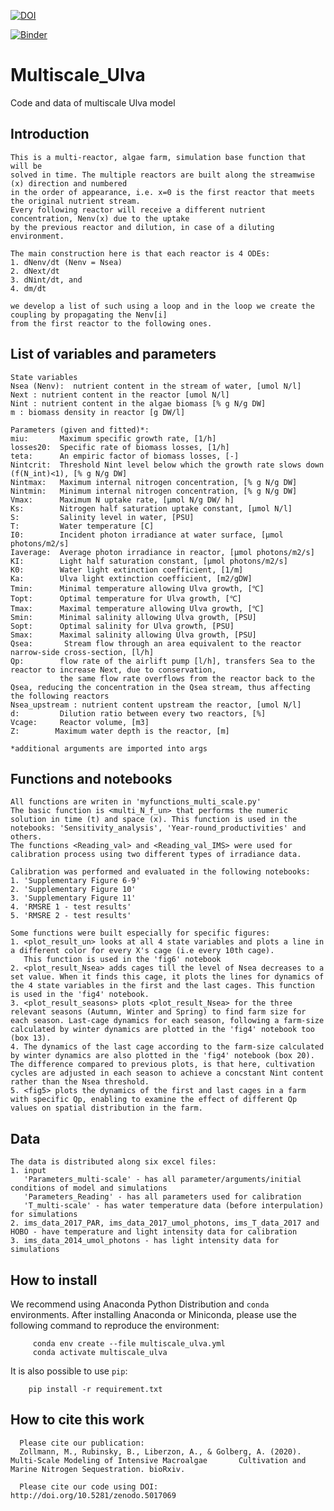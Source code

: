 [![DOI](https://zenodo.org/badge/DOI/10.5281/zenodo.5017069.svg)](https://doi.org/10.5281/zenodo.5017069)

[![Binder](https://mybinder.org/badge_logo.svg)](https://mybinder.org/v2/gh/alexliberzonlab/Multiscale_Ulva/master?filepath=Notebooks)


# Multiscale_Ulva
Code and data of multiscale Ulva model

## Introduction

    This is a multi-reactor, algae farm, simulation base function that will be 
    solved in time. The multiple reactors are built along the streamwise (x) direction and numbered
    in the order of appearance, i.e. x=0 is the first reactor that meets the original nutrient stream. 
    Every following reactor will receive a different nutrient concentration, Nenv(x) due to the uptake 
    by the previous reactor and dilution, in case of a diluting environment.

    The main construction here is that each reactor is 4 ODEs: 
    1. dNenv/dt (Nenv = Nsea)
    2. dNext/dt
    3. dNint/dt, and 
    4. dm/dt

    we develop a list of such using a loop and in the loop we create the coupling by propagating the Nenv[i] 
    from the first reactor to the following ones.

## List of variables and parameters

    State variables
    Nsea (Nenv):  nutrient content in the stream of water, [umol N/l]
    Next : nutrient content in the reactor [umol N/l]
    Nint : nutrient content in the algae biomass [% g N/g DW]
    m : biomass density in reactor [g DW/l]
        
    Parameters (given and fitted)*:
    miu:       Maximum specific growth rate, [1/h]
    losses20:  Specific rate of biomass losses, [1/h]
    teta:      An empiric factor of biomass losses, [-] 
    Nintcrit:  Threshold Nint level below which the growth rate slows down (f(N_int)<1), [% g N/g DW]
    Nintmax:   Maximum internal nitrogen concentration, [% g N/g DW]
    Nintmin:   Minimum internal nitrogen concentration, [% g N/g DW]
    Vmax:      Maximum N uptake rate, [μmol N/g DW/ h]
    Ks:        Nitrogen half saturation uptake constant, [μmol N/l]    
    S:         Salinity level in water, [PSU]
    T:         Water temperature [C]
    I0:        Incident photon irradiance at water surface, [μmol photons/m2/s]
    Iaverage:  Average photon irradiance in reactor, [μmol photons/m2/s]
    KI:        Light half saturation constant, [μmol photons/m2/s] 
    K0:        Water light extinction coefficient, [1/m]
    Ka:        Ulva light extinction coefficient, [m2/gDW] 
    Tmin:      Minimal temperature allowing Ulva growth, [℃]
    Topt:      Optimal temperature for Ulva growth, [℃]
    Tmax:      Maximal temperature allowing Ulva growth, [℃]
    Smin:      Minimal salinity allowing Ulva growth, [PSU]
    Sopt:      Optimal salinity for Ulva growth, [PSU]
    Smax:      Maximal salinity allowing Ulva growth, [PSU]
    Qsea:       Stream flow through an area equivalent to the reactor narrow-side cross-section, [l/h]
    Qp:        flow rate of the airlift pump [l/h], transfers Sea to the reactor to increase Next, due to conservation, 
               the same flow rate overflows from the reactor back to the Qsea, reducing the concentration in the Qsea stream, thus affecting the following reactors
    Nsea_upstream : nutrient content upstream the reactor, [umol N/l]
    d:         Dilution ratio between every two reactors, [%]
    Vcage:     Reactor volume, [m3]
    Z:        Maximum water depth is the reactor, [m]
  
    *additional arguments are imported into args
    
## Functions and notebooks

    All functions are writen in 'myfunctions_multi_scale.py'
    The basic function is <multi_N_f_un> that performs the numeric solution in time (t) and space (x). This function is used in the
    notebooks: 'Sensitivity_analysis', 'Year-round_productivities' and others.
    The functions <Reading_val> and <Reading_val_IMS> were used for calibration process using two different types of irradiance data.
    
    Calibration was performed and evaluated in the following notebooks:
    1. 'Supplementary Figure 6-9'
    2. 'Supplementary Figure 10'
    3. 'Supplementary Figure 11'
    4. 'RMSRE 1 - test results'
    5. 'RMSRE 2 - test results'
    
    Some functions were built especially for specific figures:
    1. <plot_result_un> looks at all 4 state variables and plots a line in a different color for every X's cage (i.e every 10th cage).
       This function is used in the 'fig6' notebook
    2. <plot_result_Nsea> adds cages till the level of Nsea decreases to a set value. When it finds this cage, it plots the lines for dynamics of the 4 state variables in the first and the last cages. This function is used in the 'fig4' notebook.
    3. <plot_result_seasons> plots <plot_result_Nsea> for the three relevant seasons (Autumn, Winter and Spring) to find farm size for each season. Last-cage dynamics for each season, following a farm-size calculated by winter dynamics are plotted in the 'fig4' notebook too (box 13).
    4. The dynamics of the last cage according to the farm-size calculated by winter dynamics are also plotted in the 'fig4' notebook (box 20). The difference compared to previous plots, is that here, cultivation cycles are adjusted in each season to achieve a concstant Nint content rather than the Nsea threshold.
    5. <fig5> plots the dynamics of the first and last cages in a farm with specific Qp, enabling to examine the effect of different Qp values on spatial distribution in the farm.

## Data
    
    The data is distributed along six excel files:
    1. input
       'Parameters_multi-scale' - has all parameter/arguments/initial conditions of model and simulations
       'Parameters_Reading' - has all parameters used for calibration
       'T_multi-scale' - has water temperature data (before interpulation) for simulations
    2. ims_data_2017_PAR, ims_data_2017_umol_photons, ims_T_data_2017 and HOBO - have temperature and light intensity data for calibration
    3. ims_data_2014_umol_photons - has light intensity data for simulations


## How to install 

   We recommend using Anaconda Python Distribution and `conda` environments. After installing Anaconda or Miniconda, please use the following command to reproduce the environment:

         conda env create --file multiscale_ulva.yml
         conda activate multiscale_ulva

   It is also possible to use `pip`: 


        pip install -r requirement.txt



## How to cite this work

      Please cite our publication: 
      Zollmann, M., Rubinsky, B., Liberzon, A., & Golberg, A. (2020). Multi-Scale Modeling of Intensive Macroalgae       Cultivation and Marine Nitrogen Sequestration. bioRxiv.
      
      Please cite our code using DOI: http://doi.org/10.5281/zenodo.5017069

